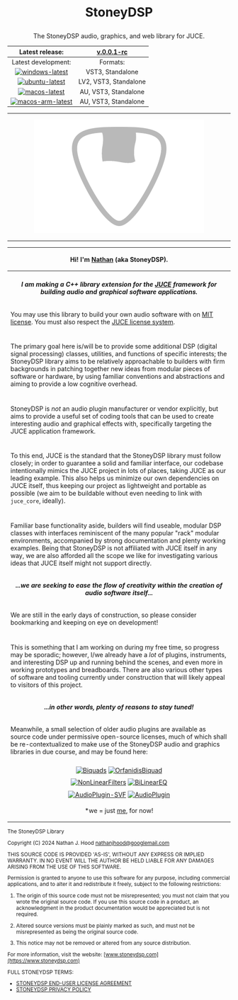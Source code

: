# <p align="center">StoneyDSP</p>

<p align="center">The StoneyDSP audio, graphics, and web library for JUCE.</p>

<div align="center">

| Latest release: | [v.0.0.1-rc](https://github.com/StoneyDSP/StoneyDSP/tree/v0.0.1-rc) |
| :-: | :-: |
| Latest development: | Formats: |
[![windows-latest](https://github.com/StoneyDSP/StoneyDSP/actions/workflows/windows-latest.yaml/badge.svg?branch=development&event=push)](https://github.com/StoneyDSP/StoneyDSP/actions/workflows/windows-latest.yaml) | VST3, Standalone |
[![ubuntu-latest](https://github.com/StoneyDSP/StoneyDSP/actions/workflows/ubuntu-latest.yaml/badge.svg?branch=development&event=push)](https://github.com/StoneyDSP/StoneyDSP/actions/workflows/ubuntu-latest.yaml) | LV2, VST3, Standalone |
[![macos-latest](https://github.com/StoneyDSP/StoneyDSP/actions/workflows/macos-latest.yaml/badge.svg?branch=development&event=push)](https://github.com/StoneyDSP/StoneyDSP/actions/workflows/macos-latest.yaml) | AU, VST3, Standalone |
[![macos-arm-latest](https://github.com/StoneyDSP/StoneyDSP/actions/workflows/macos-arm-latest.yaml/badge.svg?branch=development&event=push)](https://github.com/StoneyDSP/StoneyDSP/actions/workflows/macos-arm-latest.yaml) | AU, VST3, Standalone |

<hr>

[![StoneyDSP](https://raw.githubusercontent.com/StoneyDSP/StoneyDSP/production/public/images/w_icon__384x256.png)](https://www.stoneydsp.com)

<hr>

</div>

| <p>Hi! I'm <a href="https://github.com/nathanjhood">Nathan</a> (aka StoneyDSP).</p>  |
| :-: |
| |
| <p align="center"><i><b>I am making a C++ library extension for the [JUCE](https://github.com/juce-framework/JUCE) framework for building audio and graphical software applications.</b></i></p> |
| <p align="left">You may use this library to build your own audio software with on <a href="https://github.com/StoneyDSP/StoneyDSP?tab=License-1-ov-file">MIT license</a>. You must also respect the <a href="https://github.com/juce-framework/JUCE?tab=License-1-ov-file">JUCE license system</a>.</p> |
| |
| <p align="left">The primary goal here is/will be to provide some additional DSP (digital signal processing) classes, utilities, and functions of specific interests; the StoneyDSP library aims to be relatively approachable to builders with firm backgrounds in patching together new ideas from modular pieces of software or hardware, by using familiar conventions and abstractions and aiming to provide a low cognitive overhead.</p> |
| |
| <p align="left">StoneyDSP is *not* an audio plugin manufacturer or vendor explicitly, but aims to provide a useful set of coding tools that can be used to create interesting audio and graphical effects with, specifically targeting the JUCE application framework. </p> |
| |
| <p align="left">To this end, JUCE is the standard that the StoneyDSP library must follow closely; in order to guarantee a solid and familiar interface, our codebase intentionally mimics the JUCE project in lots of places, taking JUCE as our leading example. This also helps us minimize our own dependencies on JUCE itself, thus keeping our project as lightweight and portable as possible (we aim to be buildable without even needing to link with ```juce_core```, ideally). </p> |
| |
| <p align="left">Familiar base functionality aside, builders will find useable, modular DSP classes with interfaces reminiscent of the many popular "rack" modular environments, accompanied by strong documentation and plenty working examples. Being that StoneyDSP is not affiliated with JUCE itself in any way, we are also afforded all the scope we like for investigating various ideas that JUCE itself might not support directly.</p> |
| <p align="center"><i><b>...we are seeking to ease the flow of creativity within the creation of audio software itself...</b></i></p> |
| <p align="left">We are still in the early days of construction, so please consider bookmarking and keeping on eye on development!</p> |
| |
| <p align="left">This is something that I am working on during my free time, so progress may be sporadic; however, I/we already have a *lot* of plugins, instruments, and interesting DSP up and running behind the scenes, and even more in working prototypes and breadboards. There are also various other types of software and tooling currently under construction that will likely appeal to visitors of this project.</p> |
| <p align="center"><i><b>...in other words, plenty of reasons to stay tuned!</b></i></p> |
| <p align="left">Meanwhile, a small selection of older audio plugins are available as source code under permissive open-source licenses, much of which shall be re-contextualized to make use of the StoneyDSP audio and graphics libraries in due course, and may be found here:</p> |
| |
| [![Biquads](https://github-readme-stats.vercel.app/api/pin/?username=nathanjhood\&repo=Biquads\&theme=transparent)](https://github.com/StoneyDSP/Biquads) [![OrfanidisBiquad](https://github-readme-stats.vercel.app/api/pin/?username=nathanjhood\&repo=OrfanidisBiquad\&theme=transparent)](https://github.com/StoneyDSP/OrfanidisBiquad) |
| |
| [![NonLinearFilters](https://github-readme-stats.vercel.app/api/pin/?username=nathanjhood\&repo=NonLinearFilters\&theme=transparent)](https://github.com/nathanjhood/NonLinearFilters) [![BiLinearEQ](https://github-readme-stats.vercel.app/api/pin/?username=nathanjhood\&repo=BiLinearEQ\&theme=transparent)](https://github.com/nathanjhood/BiLinearEQ) |
| |
| [![AudioPlugin-SVF](https://github-readme-stats.vercel.app/api/pin/?username=nathanjhood\&repo=AudioPlugin-SVF\&theme=transparent)](https://github.com/nathanjhood/AudioPlugin-SVF) [![AudioPlugin](https://github-readme-stats.vercel.app/api/pin/?username=nathanjhood\&repo=AudioPlugin\&theme=transparent)](https://github.com/nathanjhood/AudioPlugin) |
| <p>*we = just <a href="https://github.com/nathanjhood">me</a>, for now! </p> |

<small>

The StoneyDSP Library

Copyright (C) 2024 Nathan J. Hood <nathanjhood@googlemail.com>

THIS SOURCE CODE IS PROVIDED 'AS-IS', WITHOUT ANY EXPRESS OR IMPLIED
WARRANTY. IN NO EVENT WILL THE AUTHOR BE HELD LIABLE FOR ANY DAMAGES
ARISING FROM THE USE OF THIS SOFTWARE.

Permission is granted to anyone to use this software for any purpose,
including commercial applications, and to alter it and redistribute it
freely, subject to the following restrictions:

1. The origin of this source code must not be misrepresented; you must not
  claim that you wrote the original source code. If you use this source code
  in a product, an acknowledgment in the product documentation would be
  appreciated but is not required.

2. Altered source versions must be plainly marked as such, and must not be
  misrepresented as being the original source code.

3. This notice may not be removed or altered from any source distribution.

For more information, visit the website:
[www.stoneydsp.com](https://www.stoneydsp.com)

FULL STONEYDSP TERMS:
- [STONEYDSP END-USER LICENSE AGREEMENT](https://www.stoneydsp.com/licence)
- [STONEYDSP PRIVACY POLICY](https://www.stoneydsp.com/privacy-policy)

</small>
